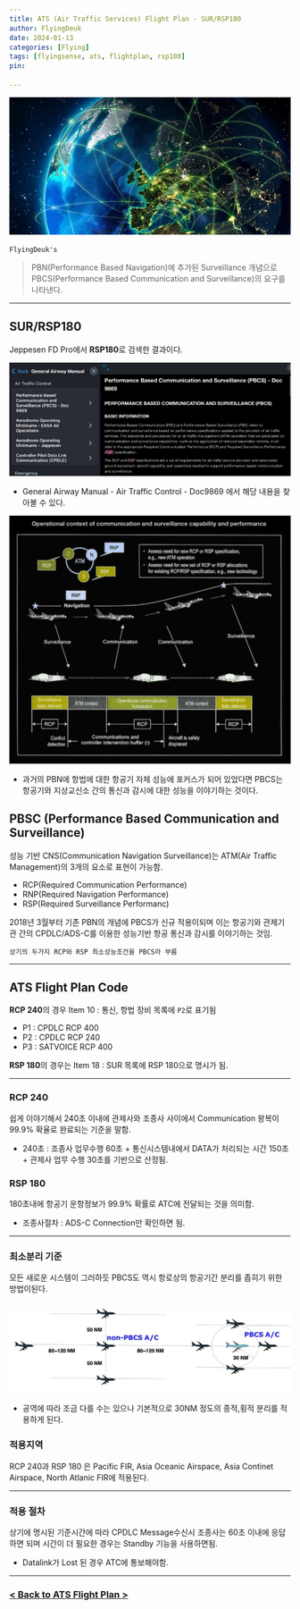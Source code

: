 ```yaml
---
title: ATS (Air Traffic Services) Flight Plan - SUR/RSP180
author: FlyingDeuk
date: 2024-01-13
categories: [Flying]
tags: [flyingsense, ats, flightplan, rsp180]
pin:

---
```


![ats](/img/flying/sense/ats.jpg)

`FlyingDeuk's`
> PBN(Performance Based Navigation)에 추가된 Surveillance 개념으로 PBCS(Performance Based Communication and Surveillance)의 요구를 나타낸다. 

------------

## SUR/RSP180
Jeppesen FD Pro에서 **RSP180**로 검색한 결과이다.

![rsp180](/img/flying/sense/rsp1801.jpg)
- General Airway Manual - Air Traffic Control - Doc9869 에서 해당 내용을 찾아볼 수 있다. 

![rsp180](/img/flying/sense/rsp1802.jpg)
- 과거의 PBN에 항법에 대한 항공기 자체 성능에 포커스가 되어 있었다면 PBCS는 항공기와 지상교신소 간의 통신과 감시에 대한 성능을 이야기하는 것이다. 

## PBSC (Performance Based Communication and Surveillance)
성능 기반 CNS(Communication Navigation Surveillance)는 ATM(Air Traffic Management)의 3개의 요소로 표현이 가능함. 
- RCP(Required Communication Performance)
- RNP(Required Navigation Performance)
- RSP(Required Surveillance Performanc)

2018년 3월부터 기존 PBN의 개념에 PBCS가 신규 적용이되며 이는 항공기와 관제기관 간의 CPDLC/ADS-C를 이용한 성능기반 항공 통신과 감시를 이야기하는 것임. 

`상기의 두가지 RCP와 RSP 최소성능조건을 PBCS라 부름`

---------

## ATS Flight Plan Code
**RCP 240**의 경우 Item 10 : 통신, 항법 장비 목록에 `P2`로 표기됨
- P1 : CPDLC RCP 400
- P2 : CPDLC RCP 240
- P3 : SATVOICE RCP 400

**RSP 180**의 경우는 Item 18 : SUR 목록에 RSP 180으로 명시가 됨. 

----------

### RCP 240
쉽게 이야기해서 240초 이내에 관제사와 조종사 사이에서 Communication 왕복이 99.9% 확율로 완료되는 기준을 말함.
- 240초 : 조종사 업무수행 60초 + 통신시스템내에서 DATA가 처리되는 시간 150초 + 관제사 업무 수행 30초를 기반으로 산정됨. 

### RSP 180
180초내에 항공기 운항정보가 99.9% 확률로 ATC에 전달되는 것을 의미함. 
- 조종사절차 : ADS-C Connection만 확인하면 됨. 

------

### 최소분리 기준
모든 새로운 시스템이 그러하듯 PBCS도 역시 항로상의 항공기간 분리를 좁히기 위한 방법이된다. 

![rsp180](/img/flying/sense/rsp1803.jpg)
- 공역에 따라 조금 다를 수는 있으나 기본적으로 30NM 정도의 종적,횡적 분리를 적용하게 된다. 

### 적용지역
RCP 240과 RSP 180 은 Pacific FIR, Asia Oceanic Airspace, Asia Continet Airspace, North Atlanic FIR에 적용된다. 

-------

### 적용 절차
상기에 명시된 기준시간에 따라 CPDLC Message수신시 조종사는 60초 이내에 응답하면 되며 시간이 더 필요한 경우는 Standby 기능을 사용하면됨. 
- Datalink가 Lost 된 경우 ATC에 통보해야함. 


-------

### [< Back to ATS Flight Plan >](/posts/ats/)
